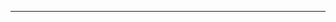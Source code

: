 ------------------------------------------------------------------------------------------------------------------------------------------------------------------------------------------------------------------------------------------------------------------------------------------------------------------------------------------------
